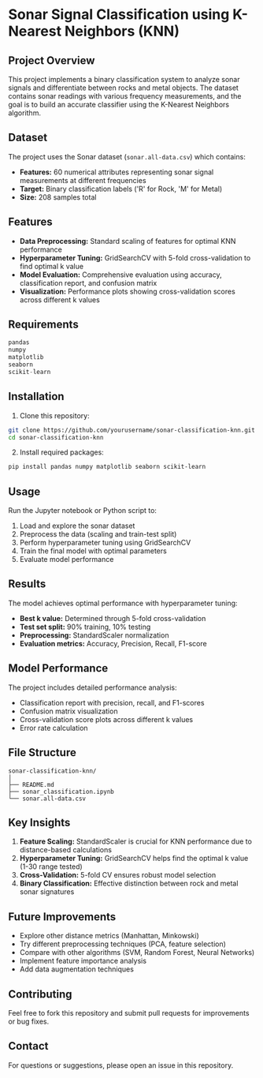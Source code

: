 # Sonar Signal Classification using K-Nearest Neighbors (KNN)

## Project Overview

This project implements a binary classification system to analyze sonar signals and differentiate between rocks and metal objects. The dataset contains sonar readings with various frequency measurements, and the goal is to build an accurate classifier using the K-Nearest Neighbors algorithm.

## Dataset

The project uses the Sonar dataset (`sonar.all-data.csv`) which contains:
- **Features:** 60 numerical attributes representing sonar signal measurements at different frequencies
- **Target:** Binary classification labels ('R' for Rock, 'M' for Metal)
- **Size:** 208 samples total

## Features

- **Data Preprocessing:** Standard scaling of features for optimal KNN performance
- **Hyperparameter Tuning:** GridSearchCV with 5-fold cross-validation to find optimal k value
- **Model Evaluation:** Comprehensive evaluation using accuracy, classification report, and confusion matrix
- **Visualization:** Performance plots showing cross-validation scores across different k values

## Requirements

```python
pandas
numpy
matplotlib
seaborn
scikit-learn
```

## Installation

1. Clone this repository:
```bash
git clone https://github.com/yourusername/sonar-classification-knn.git
cd sonar-classification-knn
```

2. Install required packages:
```bash
pip install pandas numpy matplotlib seaborn scikit-learn
```

## Usage

Run the Jupyter notebook or Python script to:

1. Load and explore the sonar dataset
2. Preprocess the data (scaling and train-test split)
3. Perform hyperparameter tuning using GridSearchCV
4. Train the final model with optimal parameters
5. Evaluate model performance

## Results

The model achieves optimal performance with hyperparameter tuning:
- **Best k value:** Determined through 5-fold cross-validation
- **Test set split:** 90% training, 10% testing
- **Preprocessing:** StandardScaler normalization
- **Evaluation metrics:** Accuracy, Precision, Recall, F1-score

## Model Performance

The project includes detailed performance analysis:
- Classification report with precision, recall, and F1-scores
- Confusion matrix visualization
- Cross-validation score plots across different k values
- Error rate calculation

## File Structure

```
sonar-classification-knn/
│
├── README.md
├── sonar_classification.ipynb
└── sonar.all-data.csv
```

## Key Insights

1. **Feature Scaling:** StandardScaler is crucial for KNN performance due to distance-based calculations
2. **Hyperparameter Tuning:** GridSearchCV helps find the optimal k value (1-30 range tested)
3. **Cross-Validation:** 5-fold CV ensures robust model selection
4. **Binary Classification:** Effective distinction between rock and metal sonar signatures

## Future Improvements

- Explore other distance metrics (Manhattan, Minkowski)
- Try different preprocessing techniques (PCA, feature selection)
- Compare with other algorithms (SVM, Random Forest, Neural Networks)
- Implement feature importance analysis
- Add data augmentation techniques

## Contributing

Feel free to fork this repository and submit pull requests for improvements or bug fixes.

## Contact

For questions or suggestions, please open an issue in this repository.
